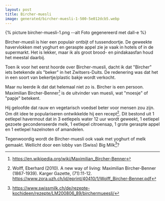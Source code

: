 ```yaml
---
layout: post
title: Bircher-muesli
image: generated/bircher-muesli-1-500-5e012dcb5.webp
---
```


{% picture bircher-muesli-1.png --alt Foto gegenereerd met dall-e %}

Bircher-muesli is hier een populair ontbijt of tussendoortje. De geweekte havervlokken met yoghurt en geraspte appel zie je vaak in hotels of in de supermarkt. Het is lekker, maar ik als groot brood- en pindakaasfan houd het meestal daarbij.

Toen ik voor het eerst hoorde over Bircher-muesli, dacht ik dat "Bircher" iets betekende als "beker" in het Zwitsers-Duits. De redenering was dat het in een soort van bekertje/plastic bakje wordt verkocht.

Maar nu leerde ik dat dat helemaal niet zo is. Bircher is een persoon. Maximilian Bircher-Benner[^2] is de uitvinder van muesli, wat "moesje" of "papje" betekent.

Hij geloofde dat rauw en vegetarisch voedsel beter voor mensen zou zijn. Om dit idee te populariseren ontwikkelde hij een recept[^1]. Dit bestond uit 1 eetlepel havermout dat in 3 eetlepels water 12 uur wordt geweekt, 1 eetlepel gezoete gecondenseerde melk, 1 eetlepel citroensap, 1 grote geraspte appel en 1 eetlepel hazelnoten of amandelen.

Tegenwoordig wordt de Bircher-muesli ook vaak met yoghurt of melk gemaakt. Wellicht door een lobby van (Swiss) Big Milk[^3]?

[^1]: Wolff, Eberhard (2010). A new way of living: Maximilian Bircher-Benner (1867-1939). Karger Gazette, (71):11-12. <https://www.zora.uzh.ch/id/eprint/40410/1/Wolff_Bircher-Benner.pdf>
[^2]: <https://en.wikipedia.org/wiki/Maximilian_Bircher-Benner>
[^3]: <https://www.swissmilk.ch/de/rezepte-kochideen/rezepte/LM200806_89/birchermueesli/>
